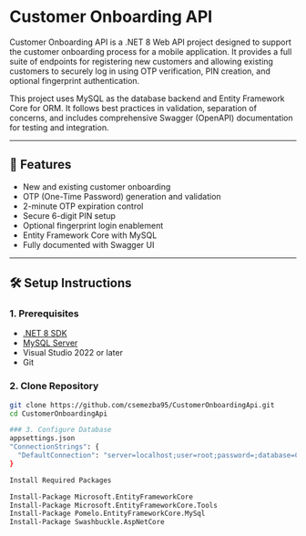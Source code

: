 # Customer Onboarding API

Customer Onboarding API is a .NET 8 Web API project designed to support the customer onboarding process for a mobile application. It provides a full suite of endpoints for registering new customers and allowing existing customers to securely log in using OTP verification, PIN creation, and optional fingerprint authentication.

This project uses MySQL as the database backend and Entity Framework Core for ORM. It follows best practices in validation, separation of concerns, and includes comprehensive Swagger (OpenAPI) documentation for testing and integration.

---

## 🚀 Features

- New and existing customer onboarding
- OTP (One-Time Password) generation and validation
- 2-minute OTP expiration control
- Secure 6-digit PIN setup
- Optional fingerprint login enablement
- Entity Framework Core with MySQL
- Fully documented with Swagger UI

---

## 🛠️ Setup Instructions

### 1. Prerequisites

- [.NET 8 SDK](https://dotnet.microsoft.com/en-us/download/dotnet/8.0)
- [MySQL Server](https://dev.mysql.com/downloads/mysql/)
- Visual Studio 2022 or later
- Git

### 2. Clone Repository

```bash
git clone https://github.com/csemezba95/CustomerOnboardingApi.git
cd CustomerOnboardingApi

### 3. Configure Database
appsettings.json
"ConnectionStrings": {
  "DefaultConnection": "server=localhost;user=root;password=;database=CustomerDb;"
}

Install Required Packages

Install-Package Microsoft.EntityFrameworkCore
Install-Package Microsoft.EntityFrameworkCore.Tools
Install-Package Pomelo.EntityFrameworkCore.MySql
Install-Package Swashbuckle.AspNetCore

